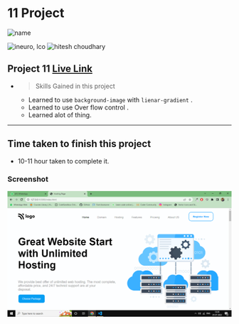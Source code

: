 # 11 Project 
![name](https://img.shields.io/badge/ByNihal-siddiqui-lightgrey)


![ineuro, lco](https://img.shields.io/badge/iNeuron-LCO-green)
![hitesh choudhary](https://img.shields.io/badge/Hitesh--Choudhary-Full--stack--JS--bootcamp-red)



## Project 11 [Live Link](https://hostingwebpage.netlify.app/)

- >  Skills Gained in this project
    -   Learned to use `background-image` with `lienar-gradient` .
    -   Learned to use Over flow control .
    -   Learned alot of thing.

---

## Time taken to finish this project

-   10-11 hour taken to complete it.

### Screenshot

![Screenshot](./Project11.png)
